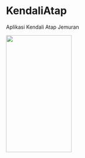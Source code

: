 # KendaliAtap
Aplikasi Kendali Atap Jemuran

<img src="https://1.bp.blogspot.com/-M1VxJ88iV_4/Wm_VJY_j_ZI/AAAAAAAAAnw/l64o4zxeN1MHKza5UBSxDJ1M49e4hG6iACLcBGAs/s1600/ss.jpg" height="320" width="180">
